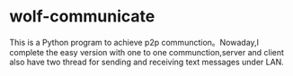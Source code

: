 # wolf-communicate

This is a Python program to achieve p2p communction。Nowaday,I  complete the easy version with one to one communction,server 
and client also have two thread for sending   and  receiving text messages under LAN.

